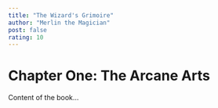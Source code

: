 ```yaml
---
title: "The Wizard's Grimoire"
author: "Merlin the Magician"
post: false
rating: 10
---
```

# Chapter One: The Arcane Arts

Content of the book...

